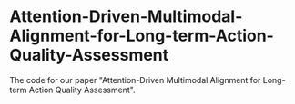# Attention-Driven-Multimodal-Alignment-for-Long-term-Action-Quality-Assessment
 The code for our paper "Attention-Driven Multimodal Alignment for Long-term Action Quality Assessment".
